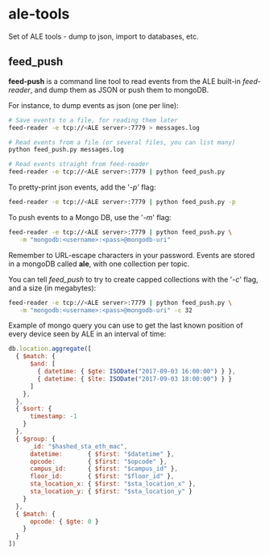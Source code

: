 # ale-tools
Set of ALE tools - dump to json, import to databases, etc.

## feed_push

**feed-push** is a command line tool to read events from the ALE built-in *feed-reader*, and dump them as JSON or push them to mongoDB.

For instance, to dump events as json (one per line):

```bash
# Save events to a file, for reading them later
feed-reader -e tcp://<ALE server>:7779 > messages.log

# Read events from a file (or several files, you can list many)
python feed_push.py messages.log

# Read events straight from feed-reader
feed-reader -e tcp://<ALE server>:7779 | python feed_push.py
```

To pretty-print json events, add the '*-p*' flag:

```bash
feed-reader -e tcp://<ALE server>:7779 | python feed_push.py -p
```

To push events to a Mongo DB, use the '*-m*' flag:

```bash
feed-reader -e tcp://<ALE server>:7779 | python feed_push.py \
   -m "mongodb:<username>:<pass>@mongodb-uri"
```

Remember to URL-escape characters in your password. Events are stored in a mongoDB called **ale**, with one collection per topic.

You can tell *feed_push* to try to create capped collections with the '*-c*' flag, and a size (in megabytes):

```bash
feed-reader -e tcp://<ALE server>:7779 | python feed_push.py \
   -m "mongodb:<username>:<pass>@mongodb-uri" -c 32
```

Example of mongo query you can use to get the last known position of every device seen by ALE in an interval of time:

```js
db.location.aggregate([
  { $match: {
      $and: [
        { datetime: { $gte: ISODate("2017-09-03 16:00:00") } },
        { datetime: { $lte: ISODate("2017-09-03 18:00:00") } }
      ]
    },
  },
  { $sort: {
      timestamp: -1
    }
  },
  { $group: {
      _id: "$hashed_sta_eth_mac",
      datetime:       { $first: "$datetime" },
      opcode:         { $first: "$opcode" },
      campus_id:      { $first: "$campus_id" },
      floor_id:       { $first: "$floor_id" },
      sta_location_x: { $first: "$sta_location_x" },
      sta_location_y: { $first: "$sta_location_y" }
    }
  },
  { $match: {
      opcode: { $gte: 0 }
    }
  }
])
```
